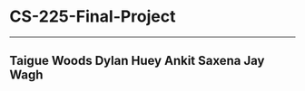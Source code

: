 # CS-225-Final-Project
------------------------------------------------------------------------------------
Taigue Woods 
Dylan Huey
Ankit Saxena
Jay Wagh
-------------------------------------------------------------------------------------

